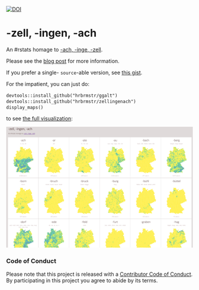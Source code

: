 
<!-- README.md is generated from README.Rmd. Please edit that file -->



[![DOI](https://zenodo.org/badge/5630/hrbrmstr/zellingenach.svg)](https://zenodo.org/badge/latestdoi/5630/hrbrmstr/zellingenach)

<h1>-zell, -ingen, -ach</h1>

An #rstats homage to [-ach, -inge, -zell](http://truth-and-beauty.net/experiments/ach-ingen-zell/).

Please see the [blog post](https://wp.me/p23idr-ZX) for more information. 

If you prefer a single- `source`-able version, see [this gist](https://gist.github.com/hrbrmstr/f3d2568ad0f27b2384d3).

For the impatient, you can just do:

    devtools::install_github("hrbrmstr/ggalt")
    devtools::install_github("hrbrmstr/zellingenach")
    display_maps()
    
to see [the full visualization](http://rud.is/zellingenach.html):

![](zellvis.png)

### Code of Conduct

Please note that this project is released with a [Contributor Code of Conduct](CONDUCT.md). 
By participating in this project you agree to abide by its terms.

